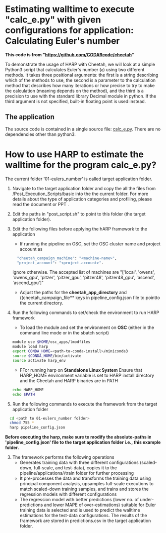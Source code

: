 # Estimating walltime to execute "calc_e.py" with given configurations for application: Calculating Euler's number

**This code is from "https://github.com/CODARcode/cheetah"**

To demonstrate the usage of HARP with Cheetah, we will look at a simple Python3 script that calculates Euler's number (`e`) using two different methods. It takes three positional arguments: the first is a string describing which of the methods to use, the second is a parameter to the calculation method that describes how many iterations or how precise to try to make the calculation (meaning depends on the method), and the third is a precision to use with the standard library Decimal module in python. If the third argument is not specified, built-in floating point is used instead.

## The application

The source code is contained in a single source file: [calc\_e.py](calc_e.py).
There are no dependencies other than python3.

# How to use HARP to estimate the walltime for the program calc_e.py?
The current folder '01-eulers_number' is called target application folder. 

1. Navigate to the target application folder and copy the all the files from /Post_Execution_Scripts/basic into the the current folder. For more details about the type of application categories and profiling, please read the document or PPT .
2. Edit the paths in "post_script.sh" to point to this folder (the target application folder). 
3. Edit the following files before applying the hARP framework to the application
   - If running the pipeline on OSC, set the OSC cluster name and project account as
    ```bash
      "cheetah_campaign_machine": "<machine-name>",
      "project_account": "<project-account>". 
    ```
     Ignore otherwise.
     The accepted list of machines are "['local', 'owens', 'owens_gpu', 'pitzer', 'pitzer_gpu', 'pitzer48', 'pitzer48_gpu', 'ascend', 'ascend_gpu']"
   - Adjust the paths for the **cheetah_app_directory** and ((cheetah_campaign_file** keys in pipeline_config.json file to pointto the current directory.
    
4. Run the following commands to set/check the environment to run HARP framework
   - To load the module and set the environment on **OSC** (either in the command line mode or in the sbatch script)
   ```bash
   module use $HOME/osc_apps/lmodfiles
   module load harp 
   export CONDA_HOME=<path-to-conda-install>/miniconda3
   source $CONDA_HOME/bin/activate
   source activate harp_env
   ```
   - FFor running harp on **Standalone Linux System** Ensure that HARP_HOME environment variable is set to HARP install directory and the Cheetah and HARP binaries are in PATH
   ```bash
   echo HARP_HOME 
   echo $PATH
   ```
5. Run the following commands to execute the framework from the target application folder
```bash
  cd <path to 01-eulers_number folder>
  chmod 755 *
  harp pipeline_config.json
```
**Before executing the harp, make sure to modify the absolute-paths in 'pipeline_config.json' file to the target application folder i.e., this example folder.**

3. The framework performs the following operations
   - Generates training data with three different configurations (scaled-down, full-scale, and test-data), copies it to the pipeline/applications/<application-name>/train folder for further processing
   - It pre-processes the data and transforms the training data using principal component analysis, upsamples full-scale executions to match scaled-down training samples, and trains and stores the regression models with different configurations
   - The regression model with better predictions (lower no. of under-predictions and lower MAPE of over-estimations) suitable for Euler training data is selected and is used to predict the walltime estimations for the test-data configurations.
The results of the framework are stored in predictions.csv in the target application folder.

